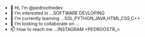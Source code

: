 - 👋 Hi, I’m @pedroothedev
- 👀 I’m interested in ...SOFTWARE DEVLOPING
- 🌱 I’m currently learning ...SGL,PYTHON,JAVA,HTML,CSS,C++
- 💞️ I’m looking to collaborate on ...
- 📫 How to reach me ...INSTAGRAM <PEDROOSTR_>


<!---
pedroothedev/pedroothedev is a ✨ special ✨ repository because its `README.md` (this file) appears on your GitHub profile.
You can click the Preview link to take a look at your changes.
--->
